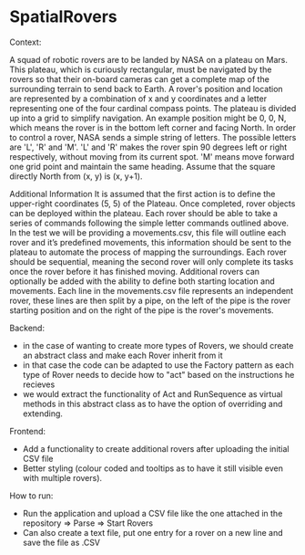 # SpatialRovers

Context:

A squad of robotic rovers are to be landed by NASA on a plateau on Mars. This plateau, which is curiously rectangular, must be navigated by the rovers so that their on-board cameras can get a complete map of the surrounding terrain to send back to Earth.
A rover's position and location are represented by a combination of x and y coordinates and a letter representing one of the four cardinal compass points. The plateau is divided up into a grid to simplify navigation. An example position might be 0, 0, N, which means the rover is in the bottom left corner and facing North.
In order to control a rover, NASA sends a simple string of letters. The possible letters are 'L', 'R' and 'M'. 'L' and 'R' makes the rover spin 90 degrees left or right respectively, without moving from its current spot. 'M' means move forward one grid point and maintain the same heading.
Assume that the square directly North from (x, y) is (x, y+1).

Additional Information
It is assumed that the first action is to define the upper-right coordinates (5, 5) of the Plateau.
Once completed, rover objects can be deployed within the plateau. Each rover should be able to take a series of commands following the simple letter commands outlined above.
In the test we will be providing a movements.csv, this file will outline each rover and it’s predefined movements, this information should be sent to the plateau to automate the process of mapping the surroundings.
Each rover should be sequential, meaning the second rover will only complete its tasks once the rover before it has finished moving.
Additional rovers can optionally be added with the ability to define both starting location and movements.
Each line in the movements.csv file represents an independent rover, these lines are then split by a pipe, on the left of the pipe is the rover starting position and on the right of the pipe is the rover's movements.


Backend: 
- in the case of wanting to create more types of Rovers, we should create an abstract class and make each Rover inherit from it
- in that case the code can be adapted to use the Factory pattern as each type of Rover needs to decide how to "act" based on the instructions he recieves
- we would extract the functionality of Act and RunSequence as virtual methods in this abstract class as to have the option of overriding and extending.

Frontend: 
- Add a functionality to create additional rovers after uploading the initial CSV file
- Better styling (colour coded and tooltips as to have it still visible even with multiple rovers).

How to run:
- Run the application and upload a CSV file like the one attached in the repository => Parse => Start Rovers
- Can also create a text file, put one entry for a rover on a new line and save the file as .CSV
